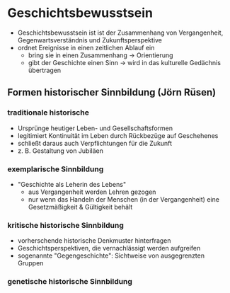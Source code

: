 # Geschichtsbewusstsein

- Geschichtsbewusstsein ist ist der Zusammenhang von Vergangenheit, Gegenwartsverständnis und Zukunftsperspektive
- ordnet Ereignisse in einen zeitlichen Ablauf ein
  - bring sie in einen Zusammenhang -> Orientierung
  - gibt der Geschichte einen Sinn -> wird in das kulturelle Gedächnis übertragen

## Formen historischer Sinnbildung (Jörn Rüsen)

### traditionale historische 

- Ursprünge heutiger Leben- und Gesellschaftsformen
- legitimiert Kontinuität im Leben durch Rückbezüge auf Geschehenes
- schließt daraus auch Verpflichtungen für die Zukunft
- z. B. Gestaltung von Jubiläen

### exemplarische Sinnbildung

- "Geschichte als Leherin des Lebens"
  - aus Vergangenheit werden Lehren gezogen
  - nur wenn das Handeln der Menschen (in der Vergangenheit) eine Gesetzmäßigkeit & Gültigkeit behält

### kritische historische Sinnbildung

- vorherschende historische Denkmuster hinterfragen
- Geschichtsperspektiven, die vernachlässigt werden aufgreifen
- sogenannte "Gegengeschichte": Sichtweise von ausgegrenzten Gruppen

### genetische historische Sinnbildung